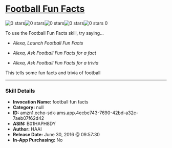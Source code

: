 # [Football Fun Facts](http://alexa.amazon.com/#skills/amzn1.echo-sdk-ams.app.4ecbe743-7690-42bd-a32c-7aeb07f62d42)
![0 stars](../../images/ic_star_border_black_18dp_1x.png)![0 stars](../../images/ic_star_border_black_18dp_1x.png)![0 stars](../../images/ic_star_border_black_18dp_1x.png)![0 stars](../../images/ic_star_border_black_18dp_1x.png)![0 stars](../../images/ic_star_border_black_18dp_1x.png) 0

To use the Football Fun Facts skill, try saying...

* *Alexa, Launch Football Fun Facts*

* *Alexa, Ask Football Fun Facts for a fact*

* *Alexa, Ask Football Fun Facts for a trivia*

This tells some fun facts and trivia of football

***

### Skill Details

* **Invocation Name:** football fun facts
* **Category:** null
* **ID:** amzn1.echo-sdk-ams.app.4ecbe743-7690-42bd-a32c-7aeb07f62d42
* **ASIN:** B01HAPH8DY
* **Author:** HAAI
* **Release Date:** June 30, 2016 @ 09:57:30
* **In-App Purchasing:** No
